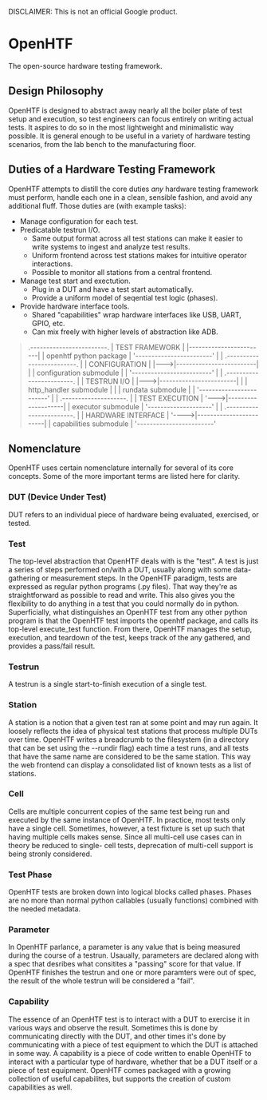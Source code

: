 DISCLAIMER: This is not an official Google product.


# OpenHTF
The open-source hardware testing framework.


## Design Philosophy
OpenHTF is designed to abstract away nearly all the boiler plate of test setup 
and execution, so test engineers can focus entirely on writing actual tests. It
aspires to do so in the most lightweight and minimalistic way possible. It is
general enough to be useful in a variety of hardware testing scenarios, from the
lab bench to the manufacturing floor.


## Duties of a Hardware Testing Framework
OpenHTF attempts to distill the core duties _any_ hardware testing framework 
must perform, handle each one in a clean, sensible fashion, and avoid any 
additional fluff. Those duties are (with example tasks):

  * Manage configuration for each test.
  * Predicatable testrun I/O.
    * Same output format across all test stations can make it easier to write
      systems to ingest and analyze test results.
    * Uniform frontend across test stations makes for intuitive operator
      interactions.
    * Possible to monitor all stations from a central frontend.
  * Manage test start and exectution.
    * Plug in a DUT and have a test start automatically.
    * Provide a uniform model of seqential test logic (phases).
  * Provide hardware interface tools.
    * Shared "capabilities" wrap hardware interfaces like USB, UART, GPIO, etc.
    * Can mix freely with higher levels of abstraction like ADB.

>  .------------------------.
>  |     TEST FRAMEWORK     |
>  |------------------------|
>  | openhtf python package |
>  '------------------------'
>    |
>    |    .-------------------------.
>    |    |      CONFIGURATION      |
>    |--->|-------------------------|
>    |    | configuration submodule |
>    |    '-------------------------'
>    |
>    |    .------------------------.
>    |    |      TESTRUN I/O       |
>    |--->|------------------------|
>    |    | http_handler submodule |
>    |    | rundata submodule      |
>    |    '------------------------'
>    |
>    |    .--------------------.
>    |    |   TEST EXECUTION   |
>    '--->|--------------------|
>         | executor submodule |
>         '--------------------'
>            |
>            |     .------------------------.
>            |     |   HARDWARE INTERFACE   |
>            '---->|------------------------|
>                  | capabilities submodule |
>                  '------------------------'


## Nomenclature
OpenHTF uses certain nomenclature internally for several of its core concepts.
Some of the more important terms are listed here for clarity.


### DUT (Device Under Test)
DUT refers to an individual piece of hardware being evaluated, exercised, or
tested.


### Test
The top-level abstraction that OpenHTF deals with is the "test". A test is just
a series of steps performed on/with a DUT, usually along with some
data-gathering or measurement steps. In the OpenHTF paradigm, tests are
expressed as regular python programs (.py files). That way they're as
straightforward as possible to read and write. This also gives you the
flexibility to do anything in a test that you could normally do in python.
Superficially, what distinguishes an OpenHTF test from any other python program
is that the OpenHTF test imports the openhtf package, and calls its top-level
execute_test function. From there, OpenHTF manages the setup, execution, and
teardown of the test, keeps track of the any gathered, and provides a pass/fail
result.


### Testrun
A testrun is a single start-to-finish execution of a single test.


### Station
A station is a notion that a given test ran at some point and may run again. It
loosely reflects the idea of physical test stations that process multiple DUTs
over time. OpenHTF writes a breadcrumb to the filesystem (in a directory that
can be set using the --rundir flag) each time a test runs, and all tests that
have the same name are considered to be the same station. This way the web
frontend can display a consolidated list of known tests as a list of stations.


### Cell
Cells are multiple concurrent copies of the same test being run and executed by
the same instance of OpenHTF. In practice, most tests only have a single cell.
Sometimes, however, a test fixture is set up such that having multiple cells
makes sense. Since all multi-cell use cases can in theory be reduced to single-
cell tests, deprecation of multi-cell support is being stronly considered.


### Test Phase
OpenHTF tests are broken down into logical blocks called phases. Phases are no
more than normal python callables (usually functions) combined with the needed
metadata.


### Parameter
In OpenHTF parlance, a parameter is any value that is being measured during the
course of a testrun. Usaually, parameters are declared along with a spec that
desribes what consitites a "passing" score for that value. If OpenHTF finishes
the testrun and one or more paramters were out of spec, the result of the whole
testrun will be considered a "fail".


### Capability
The essence of an OpenHTF test is to interact with a DUT to exercise it in
various ways and observe the result. Sometimes this is done by communicating
directly with the DUT, and other times it's done by communicating with a piece
of test equipment to which the DUT is attached in some way. A capability is a
piece of code written to enable OpenHTF to interact with a particular type of
hardware, whether that be a DUT itself or a piece of test equipment. OpenHTF
comes packaged with a growing collection of useful capabilites, but supports the
creation of custom capabilities as well.
